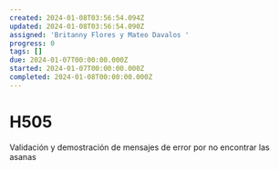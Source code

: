 ```yaml
---
created: 2024-01-08T03:56:54.094Z
updated: 2024-01-08T03:56:54.090Z
assigned: 'Britanny Flores y Mateo Davalos '
progress: 0
tags: []
due: 2024-01-07T00:00:00.000Z
started: 2024-01-07T00:00:00.000Z
completed: 2024-01-08T00:00:00.000Z
---
```


# H505

Validación y demostración de mensajes de error por no encontrar las asanas
